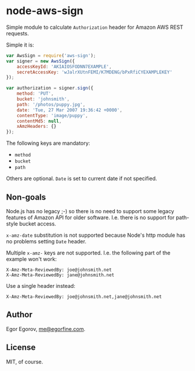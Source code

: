 # node-aws-sign

Simple module to calculate `Authorization` header for Amazon AWS REST requests.

Simple it is: 
	
```javascript
var AwsSign = require('aws-sign');
var signer = new AwsSign({ 
	accessKeyId: 'AKIAIOSFODNN7EXAMPLE',
	secretAccessKey: 'wJalrXUtnFEMI/K7MDENG/bPxRfiCYEXAMPLEKEY'
});

var authorization = signer.sign({
	method: 'PUT', 
	bucket: 'johnsmith', 
	path: '/photos/puppy.jpg',  
	date: 'Tue, 27 Mar 2007 19:36:42 +0000', 
	contentType: 'image/puppy',
	contentMd5: null, 
	xAmzHeaders: {}
});
```
	
The following keys are mandatory: 

* `method`
* `bucket`
* `path`

Others are optional. `Date` is set to current date if not specified.

## Non-goals

Node.js has no legacy ;-) so there is no need to support some legacy features of Amazon API for older software. I.e. there is no support for path-style bucket access.

`x-amz-date` substitution is not supported because Node's http module has no problems setting `Date` header.

Multiple `x-amz-` keys are not supported. I.e. the following part of the example won't work: 

	X-Amz-Meta-ReviewedBy: joe@johnsmith.net
	X-Amz-Meta-ReviewedBy: jane@johnsmith.net

Use a single header instead: 

	X-Amz-Meta-ReviewedBy: joe@johnsmith.net,jane@johnsmith.net

## Author

Egor Egorov, me@egorfine.com.

## License

MIT, of course. 

